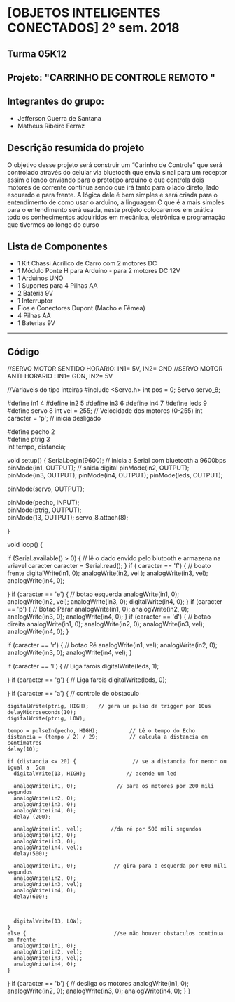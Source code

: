 # [OBJETOS INTELIGENTES CONECTADOS] 2º sem. 2018

## Turma 05K12
## Projeto: "CARRINHO DE CONTROLE REMOTO "
## Integrantes do grupo:

* Jefferson Guerra de Santana 
* Matheus Ribeiro Ferraz

## Descrição resumida do projeto

O objetivo desse projeto será construir um “Carinho de Controle” que será controlado através do celular via bluetooth que envia sinal para um receptor assim o lendo enviando para o protótipo arduino e que controla dois motores de corrente continua sendo que irá tanto para o lado direto, lado esquerdo e para frente. A lógica dele é bem simples e será criada para o entendimento de como usar o arduino, a linguagem C que é a mais simples para o entendimento será usada, neste projeto colocaremos em prática todo os conhecimentos adquiridos em mecânica, eletrônica e programação que tivermos ao longo do curso 

## Lista de Componentes 

* 1 Kit Chassi Acrílico de Carro com 2 motores DC 
* 1 Módulo Ponte H para Arduino - para 2 motores DC 12V
* 1 Arduinos UNO
* 1 Suportes para 4 Pilhas AA
* 2 Bateria 9V
* 1 Interruptor
* Fios e Conectores Dupont (Macho e Fêmea)
* 4 Pilhas AA
* 1 Baterias 9V

_______________________________________

## Código

//SERVO MOTOR SENTIDO HORARIO: IN1= 5V, IN2= GND
//SERVO MOTOR ANTI-HORARIO :   IN1= GDN, IN2= 5V

//Variaveis do tipo inteiras
#include <Servo.h>
int pos = 0;
Servo servo_8;

#define in1 4
#define in2 5
#define in3 6
#define in4 7
#define leds 9
#define servo 8
int vel = 255;             // Velocidade dos motores (0-255)
int caracter = 'p';        // inicia desligado

#define pecho 2           
#define ptrig 3           
int tempo, distancia;      


void setup()  {
  Serial.begin(9600);    // inicia a Serial com bluetooth a 9600bps
  pinMode(in1, OUTPUT); // saida digital
  pinMode(in2, OUTPUT);
  pinMode(in3, OUTPUT);
  pinMode(in4, OUTPUT);
  pinMode(leds, OUTPUT);

  pinMode(servo, OUTPUT);

  pinMode(pecho, INPUT);  
  pinMode(ptrig, OUTPUT);  
  pinMode(13, OUTPUT);
  servo_8.attach(8);

}

void loop()  {

  if (Serial.available() > 0) {    // lê o dado envido pelo blutooth e armazena na vriavel caracter
    caracter = Serial.read();
  }
  if ( caracter == 'f') {       // boato frente
    digitalWrite(in1, 0);
    analogWrite(in2, vel );
    analogWrite(in3, vel);
    analogWrite(in4, 0);

  }
  if (caracter == 'e') {      // botao esquerda
    analogWrite(in1, 0);
    analogWrite(in2, vel);
    analogWrite(in3, 0);
    digitalWrite(in4, 0);
  }
  if (caracter == 'p') {     // Botao Parar
    analogWrite(in1, 0);
    analogWrite(in2, 0);
    analogWrite(in3, 0);
    analogWrite(in4, 0);
  }
  if (caracter == 'd') {      // botao direita
    analogWrite(in1, 0);
    analogWrite(in2, 0);
    analogWrite(in3, vel);
    analogWrite(in4, 0);
  }

  if (caracter == 'r') {      // botao Ré
    analogWrite(in1, vel);
    analogWrite(in2, 0);
    analogWrite(in3, 0);
    analogWrite(in4, vel);
  }



  if (caracter == 'l') {      // Liga farois
    digitalWrite(leds, 1);

  }
  if (caracter == 'g') {      // Liga farois
    digitalWrite(leds, 0);

  }
  if (caracter == 'a') {        // controle de obstaculo

    digitalWrite(ptrig, HIGH);   // gera um pulso de trigger por 10us
    delayMicroseconds(10);
    digitalWrite(ptrig, LOW);

    tempo = pulseIn(pecho, HIGH);          // Lê o tempo do Echo
    distancia = (tempo / 2) / 29;          // calcula a distancia em centimetros
    delay(10);

    if (distancia <= 20) {                  // se a distancia for menor ou igual a  5cm
      digitalWrite(13, HIGH);             // acende um led

      analogWrite(in1, 0);             // para os motores por 200 mili segundos
      analogWrite(in2, 0);
      analogWrite(in3, 0);
      analogWrite(in4, 0);
      delay (200);

      analogWrite(in1, vel);         //da ré por 500 mili segundos
      analogWrite(in2, 0);
      analogWrite(in3, 0);
      analogWrite(in4, vel);
      delay(500);

      analogWrite(in1, 0);            // gira para a esquerda por 600 mili segundos
      analogWrite(in2, 0);
      analogWrite(in3, vel);
      analogWrite(in4, 0);
      delay(600);



      digitalWrite(13, LOW);
    }
    else {                            //se não houver obstaculos continua em frente
      analogWrite(in1, 0);
      analogWrite(in2, vel);
      analogWrite(in3, vel);
      analogWrite(in4, 0);
    }
  }
  if  (caracter == 'b') {       // desliga os motores
    analogWrite(in1, 0);
    analogWrite(in2, 0);
    analogWrite(in3, 0);
    analogWrite(in4, 0);
  }
}

